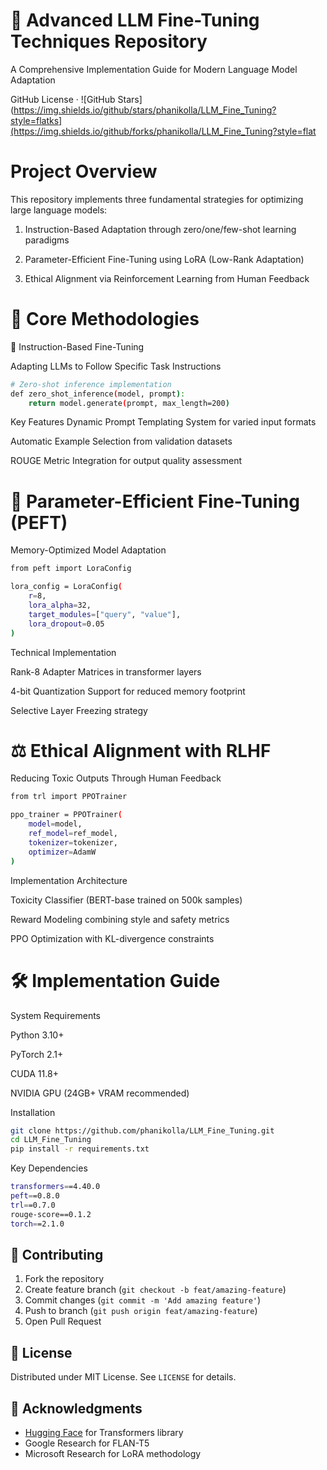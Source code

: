 # 🚀 Advanced LLM Fine-Tuning Techniques Repository
A Comprehensive Implementation Guide for Modern Language Model Adaptation

GitHub License · ![GitHub Stars](https://img.shields.io/github/stars/phanikolla/LLM_Fine_Tuning?style=flatks](https://img.shields.io/github/forks/phanikolla/LLM_Fine_Tuning?style=flat 

# Project Overview
This repository implements three fundamental strategies for optimizing large language models:

1) Instruction-Based Adaptation through zero/one/few-shot learning paradigms

2) Parameter-Efficient Fine-Tuning using LoRA (Low-Rank Adaptation)

3) Ethical Alignment via Reinforcement Learning from Human Feedback

# 🧠 Core Methodologies
📜 Instruction-Based Fine-Tuning

Adapting LLMs to Follow Specific Task Instructions
```sh
# Zero-shot inference implementation
def zero_shot_inference(model, prompt):
    return model.generate(prompt, max_length=200)
```
Key Features
Dynamic Prompt Templating System for varied input formats

Automatic Example Selection from validation datasets

ROUGE Metric Integration for output quality assessment

# 🧠 Parameter-Efficient Fine-Tuning (PEFT)
Memory-Optimized Model Adaptation
```sh
from peft import LoraConfig

lora_config = LoraConfig(
    r=8,
    lora_alpha=32,
    target_modules=["query", "value"],
    lora_dropout=0.05
)
```
Technical Implementation

Rank-8 Adapter Matrices in transformer layers

4-bit Quantization Support for reduced memory footprint

Selective Layer Freezing strategy
# ⚖️ Ethical Alignment with RLHF
Reducing Toxic Outputs Through Human Feedback
```sh
from trl import PPOTrainer

ppo_trainer = PPOTrainer(
    model=model,
    ref_model=ref_model,
    tokenizer=tokenizer,
    optimizer=AdamW
)
```
Implementation Architecture

Toxicity Classifier (BERT-base trained on 500k samples)

Reward Modeling combining style and safety metrics

PPO Optimization with KL-divergence constraints

# 🛠️ Implementation Guide
System Requirements

Python 3.10+

PyTorch 2.1+

CUDA 11.8+

NVIDIA GPU (24GB+ VRAM recommended)

Installation
```sh
git clone https://github.com/phanikolla/LLM_Fine_Tuning.git
cd LLM_Fine_Tuning
pip install -r requirements.txt
```
Key Dependencies
```sh
transformers==4.40.0
peft==0.8.0
trl==0.7.0
rouge-score==0.1.2
torch==2.1.0
```
## 🤝 Contributing
1. Fork the repository
2. Create feature branch (`git checkout -b feat/amazing-feature`)
3. Commit changes (`git commit -m 'Add amazing feature'`)
4. Push to branch (`git push origin feat/amazing-feature`)
5. Open Pull Request

## 📜 License
Distributed under MIT License. See `LICENSE` for details.

## 🙏 Acknowledgments
- [Hugging Face](https://huggingface.co/) for Transformers library
- Google Research for FLAN-T5
- Microsoft Research for LoRA methodology


